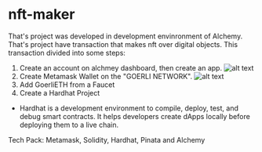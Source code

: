 # nft-maker

That's project was developed in development envinronment of Alchemy. That's project have transaction that makes nft over digital objects. This transaction divided into some steps:

1. Create an account on alchmey dashboard, then create an app.
![alt text](https://user-images.githubusercontent.com/62469567/197407770-734e7adb-818b-491a-b9f7-3102e18c0066.png)
2. Create Metamask Wallet on the "GOERLI NETWORK". 
![alt text](https://user-images.githubusercontent.com/62469567/197407890-685e848a-9a78-435a-b3d0-7b1a83bf6b90.png)
3. Add GoerliETH from a Faucet
4. Create a Hardhat Project
* Hardhat is a development environment to compile, deploy, test, and debug smart contracts. It helps developers create dApps locally before deploying them to a live chain.

Tech Pack: Metamask, Solidity, Hardhat, Pinata and Alchemy
